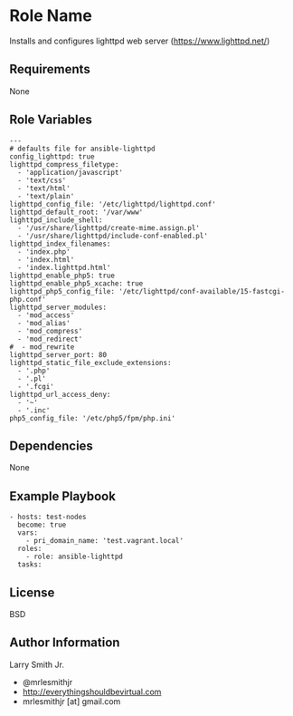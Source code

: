 Role Name
=========

Installs and configures lighttpd web server (https://www.lighttpd.net/)  

Requirements
------------

None  

Role Variables
--------------

````
---
# defaults file for ansible-lighttpd
config_lighttpd: true
lighttpd_compress_filetype:
  - 'application/javascript'
  - 'text/css'
  - 'text/html'
  - 'text/plain'
lighttpd_config_file: '/etc/lighttpd/lighttpd.conf'
lighttpd_default_root: '/var/www'
lighttpd_include_shell:
  - '/usr/share/lighttpd/create-mime.assign.pl'
  - '/usr/share/lighttpd/include-conf-enabled.pl'
lighttpd_index_filenames:
  - 'index.php'
  - 'index.html'
  - 'index.lighttpd.html'
lighttpd_enable_php5: true
lighttpd_enable_php5_xcache: true
lighttpd_php5_config_file: '/etc/lighttpd/conf-available/15-fastcgi-php.conf'
lighttpd_server_modules:
  - 'mod_access'
  - 'mod_alias'
  - 'mod_compress'
  - 'mod_redirect'
#  - mod_rewrite
lighttpd_server_port: 80
lighttpd_static_file_exclude_extensions:
  - '.php'
  - '.pl'
  - '.fcgi'
lighttpd_url_access_deny:
  - '~'
  - '.inc'
php5_config_file: '/etc/php5/fpm/php.ini'
````

Dependencies
------------

None  

Example Playbook
----------------

````
- hosts: test-nodes
  become: true
  vars:
    - pri_domain_name: 'test.vagrant.local'
  roles:
    - role: ansible-lighttpd
  tasks:
````

License
-------

BSD

Author Information
------------------

Larry Smith Jr.
- @mrlesmithjr
- http://everythingshouldbevirtual.com
- mrlesmithjr [at] gmail.com

